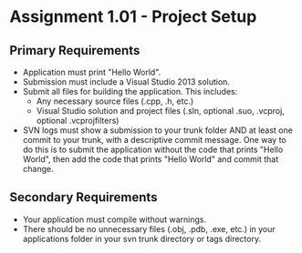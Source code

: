 # Assignment 1.01 - Project Setup

## Primary Requirements

- Application must print "Hello World".
- Submission must include a Visual Studio 2013 solution.
- Submit all files for building the application. This includes:
  - Any necessary source files (.cpp, .h, etc.)
  - Visual Studio solution and project files (.sln, optional .suo, .vcproj, optional .vcprojfilters)
- SVN logs must show a submission to your trunk folder AND at least one commit to your trunk, with a descriptive commit message. One way to do this is to submit the application without the code that prints "Hello World", then add the code that prints "Hello World" and commit that change.

## Secondary Requirements

- Your application must compile without warnings.
- There should be no unnecessary files (.obj, .pdb, .exe, etc.) in your applications folder in your svn trunk directory or tags directory.